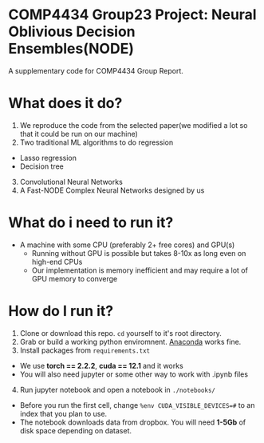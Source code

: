 # COMP4434 Group23 Project: Neural Oblivious Decision Ensembles(NODE)
A supplementary code for COMP4434 Group Report.

# What does it do?
1. We reproduce the code from the selected paper(we modified a lot so that it could be run on our machine)
2. Two traditional ML algorithms to do regression
 * Lasso regression 
 * Decision tree
3. Convolutional Neural Networks
4. A Fast-NODE Complex Neural Networks designed by us

# What do i need to run it?
* A machine with some CPU (preferably 2+ free cores) and GPU(s)
  * Running without GPU is possible but takes 8-10x as long even on high-end CPUs
  * Our implementation is memory inefficient and may require a lot of GPU memory to converge

# How do I run it?
1. Clone or download this repo. `cd` yourself to it's root directory.
2. Grab or build a working python enviromnent. [Anaconda](https://www.anaconda.com/) works fine.
3. Install packages from `requirements.txt`
 * We use __torch == 2.2.2__, __cuda == 12.1__ and it works 
 * You will also need jupyter or some other way to work with .ipynb files
4. Run jupyter notebook and open a notebook in `./notebooks/`
 * Before you run the first cell, change `%env CUDA_VISIBLE_DEVICES=#` to an index that you plan to use.
 * The notebook downloads data from dropbox. You will need __1-5Gb__ of disk space depending on dataset.

